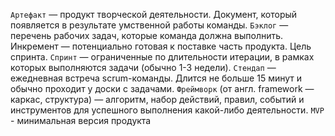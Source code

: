 `Артефакт` — продукт творческой деятельности. Документ, который появляется в результате
умственной работы команды.
`Бэклог` — перечень рабочих задач, которые команда должна выполнить.
Инкремент — потенциально готовая к поставке часть продукта. Цель спринта.
`Спринт` — ограниченные по длительности итерации, в рамках которых выполняются задачи
(обычно 1-3 недели).
`Стендап` — ежедневная встреча scrum-команды. Длится не больше 15 минут и обычно
проходит у доски с задачами.
`Фреймворк` (от англ. framework — каркас, структура) — алгоритм, набор действий,
правил, событий и инструментов для успешного выполнения какой-либо деятельности.
`MVP` - минимальная версия продукта 
